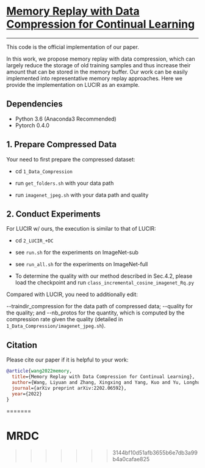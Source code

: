 
# [Memory Replay with Data Compression for Continual Learning]() 

------
This code is the official implementation of our paper.

In this work, we propose memory replay with data compression, which can largely reduce the storage of old training samples and thus increase their amount that can be stored in the memory buffer. 
Our work can be easily implemented into representative memory replay approaches.
Here we provide the implementation on LUCIR as an example.


## **Dependencies**
- Python 3.6 (Anaconda3 Recommended)
- Pytorch 0.4.0

## **1. Prepare Compressed Data**
Your need to first prepare the compressed dataset:

- cd `1_Data_Compression`

- run `get_folders.sh` with your data path

- run `imagenet_jpeg.sh` with your data path and quality

## **2. Conduct Experiments**
For LUCIR w/ ours, the execution is similar to that of LUCIR:

- cd `2_LUCIR_+DC`

- see `run.sh` for the experiments on ImageNet-sub

- see `run_all.sh` for the experiments on ImageNet-full

- To determine the quality with our method described in Sec.4.2, please load the checkpoint and run `class_incremental_cosine_imagenet_Rq.py`


Compared with LUCIR, you need to additionally edit:

--traindir_compression for the data path of compressed data; 
--quality for the quality; and --nb_protos for the quantity, which is computed by the compression rate given the quality (detailed in `1_Data_Compression/imagenet_jpeg.sh`).



## **Citation**

Please cite our paper if it is helpful to your work:

```bibtex
@article{wang2022memory,
  title={Memory Replay with Data Compression for Continual Learning},
  author={Wang, Liyuan and Zhang, Xingxing and Yang, Kuo and Yu, Longhui and Li, Chongxuan and Hong, Lanqing and Zhang, Shifeng and Li, Zhenguo and Zhong, Yi and Zhu, Jun},
  journal={arXiv preprint arXiv:2202.06592},
  year={2022}
}
```
=======
# MRDC
>>>>>>> 3144bf10d51afb3655b6e7db3a99b4a0cafae825
